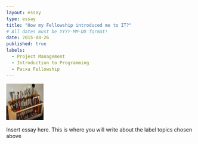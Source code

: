 ```yaml
---
layout: essay
type: essay
title: "How my Fellowship introduced me to IT?"
# All dates must be YYYY-MM-DD format!
date: 2015-08-26
published: true
labels:
  - Project Management
  - Introduction to Programming
  - Pacxa Fellowship
---
```


<img width="100px" class="rounded float-start pe-4" src="../img/igniting/paintbrushes.jpg">

Insert essay here. This is where you will write about the label topics chosen above
